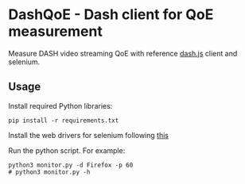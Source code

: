 # DashQoE - Dash client for QoE measurement

Measure DASH video streaming QoE with reference [dash.js](https://github.com/Dash-Industry-Forum/dash.js/) client and selenium.

## Usage

Install required Python libraries: 

```
pip install -r requirements.txt
```

Install the web drivers for selenium following [this](https://github.com/SeleniumHQ/selenium/blob/trunk/py/docs/source/index.rst)

Run the python script. For example:
```
python3 monitor.py -d Firefox -p 60
# python3 monitor.py -h
```